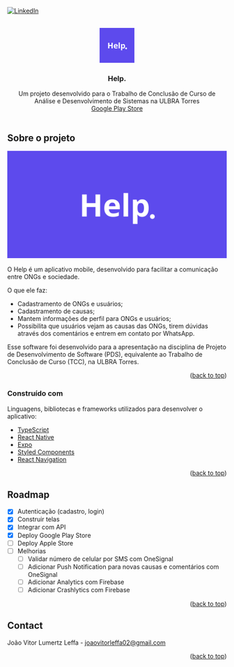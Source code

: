 <div id="top"></div>

[![LinkedIn][linkedin-shield]][linkedin-url]

<!-- MARKDOWN LINKS & IMAGES -->
<!-- https://www.markdownguide.org/basic-syntax/#reference-style-links -->

<!-- PROJECT LOGO -->
<br />
<div align="center">
  <a href="https://github.com/joaovitorleffa/help-app">
    <img src="assets/readme/app.png" alt="Logo" width="80" height="80">
  </a>

  <h3 align="center">Help.</h3>

  <p align="center">
    Um projeto desenvolvido para o Trabalho de Conclusão de Curso de Análise e Desenvolvimento de Sistemas na ULBRA Torres
    <br />
     <a href="https://play.google.com/store/apps/details?id=com.lumertz.helpapp">Google Play Store</a>
    <br />
    <br />
  
  </p>
</div>

<!-- ABOUT THE PROJECT -->

## Sobre o projeto

[![Help][product-screenshot]](https://play.google.com/store/apps/details?id=com.lumertz.helpapp)

O Help é um aplicativo mobile, desenvolvido para facilitar a comunicação entre ONGs e sociedade.

O que ele faz:

- Cadastramento de ONGs e usuários;
- Cadastramento de causas;
- Mantem informações de perfil para ONGs e usuários;
- Possibilita que usuários vejam as causas das ONGs, tirem dúvidas através dos comentários e entrem em contato por WhatsApp.

Esse software foi desenvolvido para a apresentação na disciplina de Projeto de Desenvolvimento de Software (PDS), equivalente ao Trabalho de Conclusão de Curso (TCC), na ULBRA Torres.

<p align="right">(<a href="#top">back to top</a>)</p>

### Construído com

Linguagens, bibliotecas e frameworks utilizados para desenvolver o aplicativo:

- [TypeScript](https://www.typescriptlang.org/)
- [React Native](https://reactnative.dev/)
- [Expo](https://docs.expo.dev/)
- [Styled Components](https://styled-components.com/)
- [React Navigation](https://reactnavigation.org/)

<p align="right">(<a href="#top">back to top</a>)</p>

<!-- ROADMAP -->

## Roadmap

- [x] Autenticação (cadastro, login)
- [x] Construir telas
- [x] Integrar com API
- [x] Deploy Google Play Store
- [ ] Deploy Apple Store
- [ ] Melhorias
  - [ ] Validar número de celular por SMS com OneSignal
  - [ ] Adicionar Push Notification para novas causas e comentários com OneSignal
  - [ ] Adicionar Analytics com Firebase
  - [ ] Adicionar Crashlytics com Firebase

<p align="right">(<a href="#top">back to top</a>)</p>

<!-- CONTACT -->

## Contact

João Vitor Lumertz Leffa - joaovitorleffa02@gmail.com

<p align="right">(<a href="#top">back to top</a>)</p>

[stars-url]: https://github.com/joaovitorleffa/help-app/stargazers
[linkedin-shield]: https://img.shields.io/badge/-LinkedIn-black.svg?style=for-the-badge&logo=linkedin&colorB=555
[linkedin-url]: https://www.linkedin.com/in/jo%C3%A3o-vitor-lumertz-a50126181/
[product-screenshot]: assets/readme/logo.png
